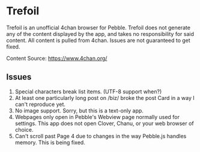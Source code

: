 # Trefoil

Trefoil is an unofficial 4chan browser for Pebble.
Trefoil does not generate any of the content displayed by the app,
and takes no responsibility for said content.
All content is pulled from 4chan.
Issues are not guaranteed to get fixed.

Content Source: https://www.4chan.org/

## Issues

1. Special characters break list items. (UTF-8 support when?)
2. At least one particularly long post on /biz/ broke the post Card in a way I can't reproduce yet.
3. No image support. Sorry, but this is a text-only app.
4. Webpages only open in Pebble's Webview page normally used for settings. This app does not open Clover, Chanu, or your web browser of choice.
5. Can't scroll past Page 4 due to changes in the way Pebble.js handles memory. This is being fixed.
